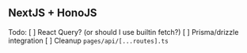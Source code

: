 ## NextJS + HonoJS

Todo:
[ ] React Query? (or should I use builtin fetch?)
[ ] Prisma/drizzle integration
[ ] Cleanup `pages/api/[...routes].ts`
